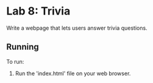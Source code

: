 # Lab 8: Trivia

Write a webpage that lets users answer trivia questions.

## Running

To run:
1. Run the 'index.html' file on your web browser.